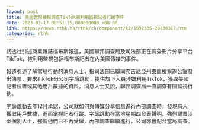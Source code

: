 ```yaml
---
layout: post
title: 美國當局據報調查TikTok被利用監視記者行蹤事件
date: 2023-03-17 09:51:15.000000000 +08:00
link: https://news.rthk.hk/rthk/ch/component/k2/1692335-20230317.htm
categories: rthk
---
```


路透社引述商業雜誌福布斯報道，美國聯邦調查局及司法部正在調查影片分享平台TikTok，被利用監視包括福布斯記者在內美國傳媒的事件。

報道引述了解當局行動的消息人士，指司法部已聯同弗吉尼亞州東區檢察辦公室發出傳票，要求TikTok母公司字節跳動，提供旗下人員涉嫌利用TikTok，獲取美國記者位置或其他用戶數據的資料。消息人士又說，聯邦調查局一直調查有關監視行動。

字節跳動去年12月承認，公司就如何與傳媒分享信息進行內部調查時，發現有人獲取用戶數據，進而掌握記者行蹤。字節跳動在當地星期四發表聲明，強列譴責涉案個別人士，強調他們已不再受僱，內部調查繼續進行，公司亦會配合當局調查。
